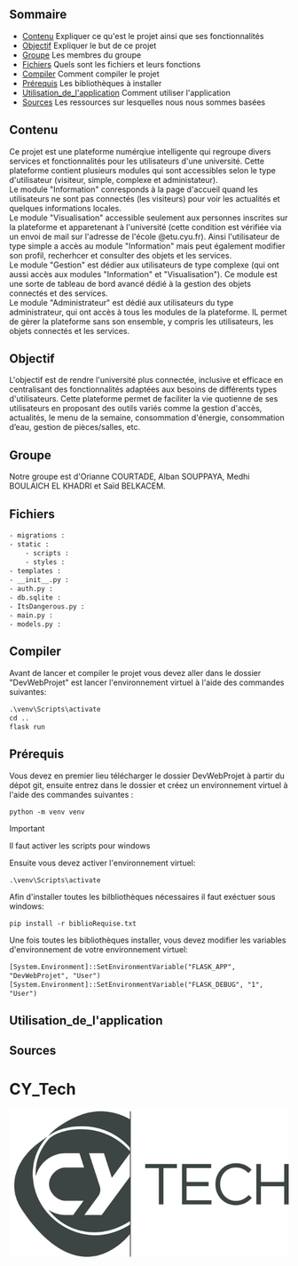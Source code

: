 ## Sommaire
- [Contenu](#contenu) Expliquer ce qu'est le projet ainsi que ses fonctionnalités
- [Objectif](#objectif) Expliquer le but de ce projet
- [Groupe](#groupe) Les membres du groupe 
- [Fichiers](#fichiers) Quels sont les fichiers et leurs fonctions
- [Compiler](#compiler) Comment compiler le projet
- [Prérequis](#prérequis) Les bibliothèques à installer 
- [Utilisation_de_l'application](#utilisation_de_l'application) Comment utiliser l'application
- [Sources](#sources) Les ressources sur lesquelles nous nous sommes basées


## Contenu

Ce projet est une plateforme numérqiue intelligente qui regroupe divers services et fonctionnalités pour les utilisateurs d'une université. Cette plateforme contient plusieurs modules qui sont accessibles selon le type d'utilisateur (visiteur, simple, complexe et administateur).   
Le module "Information" conresponds à la page d'accueil quand les utilisateurs ne sont pas connectés (les visiteurs) pour voir les actualités et quelques informations locales.  
Le module "Visualisation" accessible seulement aux personnes inscrites sur la plateforme et apparetenant à l'université (cette condition est vérifiée via un envoi de mail sur l'adresse de l'école @etu.cyu.fr). Ainsi l'utilisateur de type simple a accès au module "Information" mais peut également modifier son profil, recherhcer et consulter des objets et les services.   
Le module "Gestion" est dédier aux utilisateurs de type complexe (qui ont aussi accès aux modules "Information" et "Visualisation"). Ce module est une sorte de tableau de bord avancé dédié à la gestion des objets connectés et des services.  
Le module "Administrateur" est dédié aux utilisateurs du type administrateur, qui ont accès à tous les modules de la plateforme. IL permet de gèrer la plateforme sans son ensemble, y compris les utilisateurs, les objets connectés et les services.


## Objectif

L'objectif est de rendre l'université plus connectée, inclusive et efficace en centralisant des fonctionnalités adaptées aux besoins de différents types d'utilisateurs. Cette plateforme permet de faciliter la vie quotienne de ses utilisateurs en proposant des outils variés comme la gestion d'accès, actualités, le menu de la semaine, consommation d'énergie, consommation d’eau, gestion de pièces/salles, etc.

## Groupe

Notre groupe est d'Orianne COURTADE, Alban SOUPPAYA, Medhi BOULAICH EL KHADRI et Saïd BELKACEM.

## Fichiers

    - migrations :  
    - static : 
        - scripts :
        - styles :
    - templates :
    - __init__.py :
    - auth.py :
    - db.sqlite :
    - ItsDangerous.py :
    - main.py :
    - models.py :

## Compiler
Avant de lancer et compiler le projet vous devez aller dans le dossier "DevWebProjet" est lancer l'environnement virtuel à l'aide des commandes suivantes:
```
.\venv\Scripts\activate
cd ..
flask run
```

## Prérequis

Vous devez en premier lieu télécharger le dossier DevWebProjet à partir du dépot git, ensuite entrez dans le dossier et créez un environnement virtuel à l'aide des commandes suivantes :
```
python -m venv venv
```
 >[!IMPORTANT] 
 >Il faut activer les scripts pour windows  
 
Ensuite vous devez activer l'environnement virtuel:
```
.\venv\Scripts\activate 
```
Afin d'installer toutes les bilbliothèques nécessaires il faut exéctuer sous windows: 
```
pip install -r biblioRequise.txt
```
Une fois toutes les bibliothèques installer, vous devez modifier les variables d'environnement de votre environnement virtuel:
```
[System.Environment]::SetEnvironmentVariable("FLASK_APP", "DevWebProjet", "User")
[System.Environment]::SetEnvironmentVariable("FLASK_DEBUG", "1", "User")

```

## Utilisation_de_l'application

## Sources 

# CY_Tech
![CYTECH](CY_Tech_logo.jpg)

